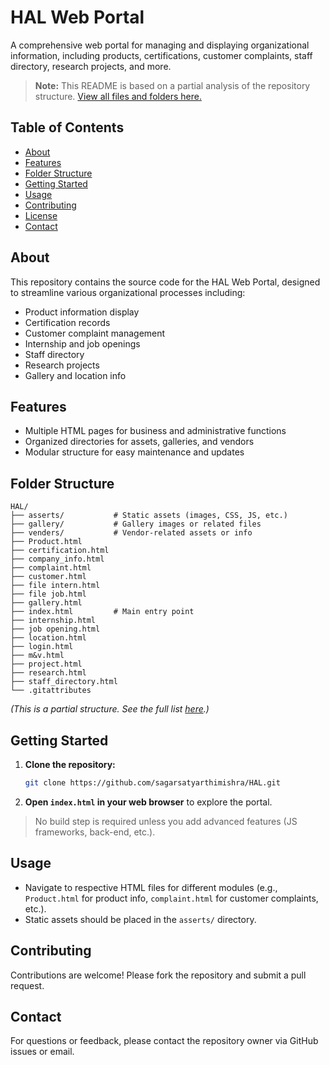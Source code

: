 # HAL Web Portal

A comprehensive web portal for managing and displaying organizational information, including products, certifications, customer complaints, staff directory, research projects, and more.

> **Note:** This README is based on a partial analysis of the repository structure. [View all files and folders here.](https://github.com/sagarsatyarthimishra/HAL/tree/main)

## Table of Contents

- [About](#about)
- [Features](#features)
- [Folder Structure](#folder-structure)
- [Getting Started](#getting-started)
- [Usage](#usage)
- [Contributing](#contributing)
- [License](#license)
- [Contact](#contact)

## About

This repository contains the source code for the HAL Web Portal, designed to streamline various organizational processes including:
- Product information display
- Certification records
- Customer complaint management
- Internship and job openings
- Staff directory
- Research projects
- Gallery and location info

## Features

- Multiple HTML pages for business and administrative functions
- Organized directories for assets, galleries, and vendors
- Modular structure for easy maintenance and updates

## Folder Structure

```
HAL/
├── asserts/           # Static assets (images, CSS, JS, etc.)
├── gallery/           # Gallery images or related files
├── venders/           # Vendor-related assets or info
├── Product.html
├── certification.html
├── company_info.html
├── complaint.html
├── customer.html
├── file intern.html
├── file job.html
├── gallery.html
├── index.html         # Main entry point
├── internship.html
├── job opening.html
├── location.html
├── login.html
├── m&v.html
├── project.html
├── research.html
├── staff_directory.html
└── .gitattributes
```

*(This is a partial structure. See the full list [here]([https://github.com/sagarsatyarthimishra/HAL/tree/main](https://github.com/mysteriousrv/HAL-Project)).)*

## Getting Started

1. **Clone the repository:**
   ```sh
   git clone https://github.com/sagarsatyarthimishra/HAL.git
   ```
2. **Open `index.html` in your web browser** to explore the portal.

> No build step is required unless you add advanced features (JS frameworks, back-end, etc.).

## Usage

- Navigate to respective HTML files for different modules (e.g., `Product.html` for product info, `complaint.html` for customer complaints, etc.).
- Static assets should be placed in the `asserts/` directory.

## Contributing

Contributions are welcome! Please fork the repository and submit a pull request.



## Contact

For questions or feedback, please contact the repository owner via GitHub issues or email.



